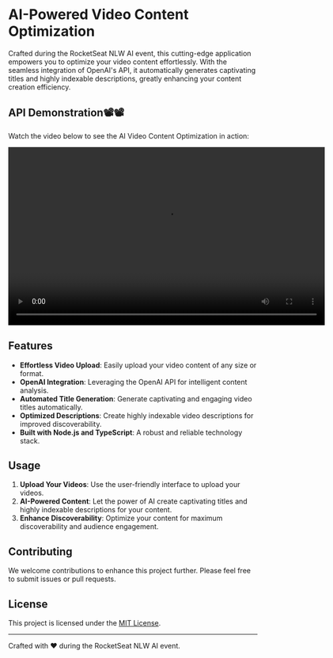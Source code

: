 # AI-Powered Video Content Optimization

Crafted during the RocketSeat NLW AI event, this cutting-edge application empowers you to optimize your video content effortlessly. With the seamless integration of OpenAI's API, it automatically generates captivating titles and highly indexable descriptions, greatly enhancing your content creation efficiency.

## API Demonstration📽️📽️

Watch the video below to see the AI Video Content Optimization in action:

<video width="640" height="360" controls>
  <source src="video_api_funcionando_linkedIn.mp4" type="video/mp4">
  
</video>



## Features

- **Effortless Video Upload**: Easily upload your video content of any size or format.
- **OpenAI Integration**: Leveraging the OpenAI API for intelligent content analysis.
- **Automated Title Generation**: Generate captivating and engaging video titles automatically.
- **Optimized Descriptions**: Create highly indexable video descriptions for improved discoverability.
- **Built with Node.js and TypeScript**: A robust and reliable technology stack.

## Usage

1. **Upload Your Videos**: Use the user-friendly interface to upload your videos.
2. **AI-Powered Content**: Let the power of AI create captivating titles and highly indexable descriptions for your content.
3. **Enhance Discoverability**: Optimize your content for maximum discoverability and audience engagement.


## Contributing

We welcome contributions to enhance this project further. Please feel free to submit issues or pull requests.

## License

This project is licensed under the [MIT License](LICENSE).

---

Crafted with ❤️ during the RocketSeat NLW AI event.
